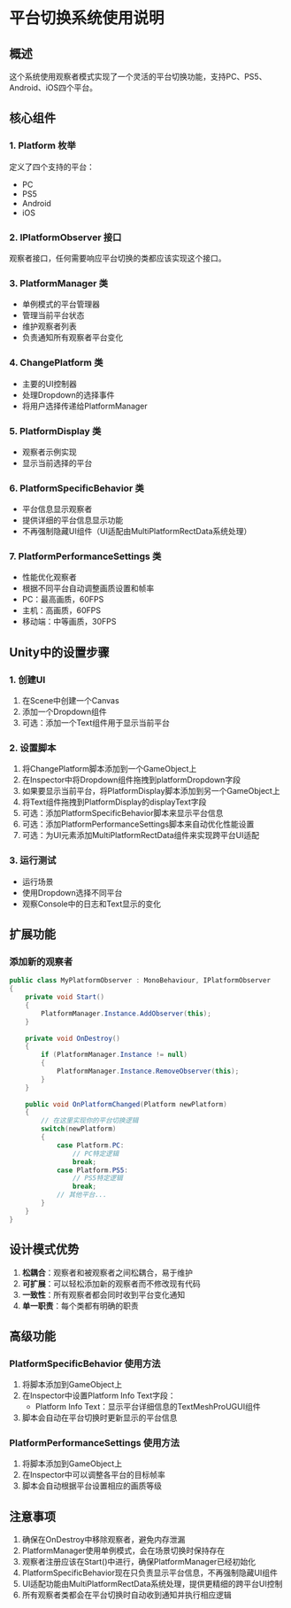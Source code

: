 # 平台切换系统使用说明

## 概述
这个系统使用观察者模式实现了一个灵活的平台切换功能，支持PC、PS5、Android、iOS四个平台。

## 核心组件

### 1. Platform 枚举
定义了四个支持的平台：
- PC
- PS5
- Android
- iOS

### 2. IPlatformObserver 接口
观察者接口，任何需要响应平台切换的类都应该实现这个接口。

### 3. PlatformManager 类
- 单例模式的平台管理器
- 管理当前平台状态
- 维护观察者列表
- 负责通知所有观察者平台变化

### 4. ChangePlatform 类
- 主要的UI控制器
- 处理Dropdown的选择事件
- 将用户选择传递给PlatformManager

### 5. PlatformDisplay 类
- 观察者示例实现
- 显示当前选择的平台

### 6. PlatformSpecificBehavior 类
- 平台信息显示观察者
- 提供详细的平台信息显示功能
- 不再强制隐藏UI组件（UI适配由MultiPlatformRectData系统处理）

### 7. PlatformPerformanceSettings 类
- 性能优化观察者
- 根据不同平台自动调整画质设置和帧率
- PC：最高画质，60FPS
- 主机：高画质，60FPS
- 移动端：中等画质，30FPS

## Unity中的设置步骤

### 1. 创建UI
1. 在Scene中创建一个Canvas
2. 添加一个Dropdown组件
3. 可选：添加一个Text组件用于显示当前平台

### 2. 设置脚本
1. 将ChangePlatform脚本添加到一个GameObject上
2. 在Inspector中将Dropdown组件拖拽到platformDropdown字段
3. 如果要显示当前平台，将PlatformDisplay脚本添加到另一个GameObject上
4. 将Text组件拖拽到PlatformDisplay的displayText字段
5. 可选：添加PlatformSpecificBehavior脚本来显示平台信息
6. 可选：添加PlatformPerformanceSettings脚本来自动优化性能设置
7. 可选：为UI元素添加MultiPlatformRectData组件来实现跨平台UI适配

### 3. 运行测试
- 运行场景
- 使用Dropdown选择不同平台
- 观察Console中的日志和Text显示的变化

## 扩展功能

### 添加新的观察者
```csharp
public class MyPlatformObserver : MonoBehaviour, IPlatformObserver
{
    private void Start()
    {
        PlatformManager.Instance.AddObserver(this);
    }
    
    private void OnDestroy()
    {
        if (PlatformManager.Instance != null)
        {
            PlatformManager.Instance.RemoveObserver(this);
        }
    }
    
    public void OnPlatformChanged(Platform newPlatform)
    {
        // 在这里实现你的平台切换逻辑
        switch(newPlatform)
        {
            case Platform.PC:
                // PC特定逻辑
                break;
            case Platform.PS5:
                // PS5特定逻辑
                break;
            // 其他平台...
        }
    }
}
```

## 设计模式优势

1. **松耦合**：观察者和被观察者之间松耦合，易于维护
2. **可扩展**：可以轻松添加新的观察者而不修改现有代码
3. **一致性**：所有观察者都会同时收到平台变化通知
4. **单一职责**：每个类都有明确的职责

## 高级功能

### PlatformSpecificBehavior 使用方法
1. 将脚本添加到GameObject上
2. 在Inspector中设置Platform Info Text字段：
   - Platform Info Text：显示平台详细信息的TextMeshProUGUI组件
3. 脚本会自动在平台切换时更新显示的平台信息

### PlatformPerformanceSettings 使用方法
1. 将脚本添加到GameObject上
2. 在Inspector中可以调整各平台的目标帧率
3. 脚本会自动根据平台设置相应的画质等级

## 注意事项

1. 确保在OnDestroy中移除观察者，避免内存泄漏
2. PlatformManager使用单例模式，会在场景切换时保持存在
3. 观察者注册应该在Start()中进行，确保PlatformManager已经初始化
4. PlatformSpecificBehavior现在只负责显示平台信息，不再强制隐藏UI组件
5. UI适配功能由MultiPlatformRectData系统处理，提供更精细的跨平台UI控制
6. 所有观察者类都会在平台切换时自动收到通知并执行相应逻辑